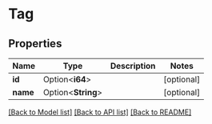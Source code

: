 # Tag

## Properties

Name | Type | Description | Notes
------------ | ------------- | ------------- | -------------
**id** | Option<**i64**> |  | [optional]
**name** | Option<**String**> |  | [optional]

[[Back to Model list]](../README.md#documentation-for-models) [[Back to API list]](../README.md#documentation-for-api-endpoints) [[Back to README]](../README.md)



